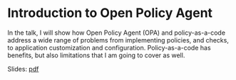 # Introduction to Open Policy Agent

In the talk, I will show how Open Policy Agent (OPA) and policy-as-a-code address a wide range of problems from implementing policies, and checks, to application customization and configuration. Policy-as-a-code has benefits, but also limitations that I am going to cover as well.

Slides: [pdf](index.pdf)
